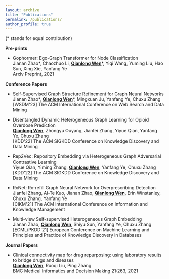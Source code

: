 ```yaml
---
layout: archive
title: "Publications"
permalink: /publications/
author_profile: true
---
```


(* stands for equal contribution)

**Pre-prints**

* Gophormer: Ego-Graph Transformer for Node Classification <br>
  Jianan Zhao*, Chaozhuo Li, **<u>Qianlong Wen</u>***, Yiqi Wang, Yuming Liu, Hao Sun, Xing Xie, Yanfang Ye <br>
  Arxiv Preprint, 2021

**Conference Papers**

* Self-Supervised Graph Structure Refinement for Graph Neural Networks <br>
  Jianan Zhao*, **<u>Qianlong Wen</u>***, Mingxuan Ju, Yanfang Ye, Chuxu Zhang <br>
  [WSDM'23] The ACM International Conference on Web Search and Data Mining

* Disentangled Dynamic Heterogeneous Graph Learning for Opioid Overdose Prediction <br>
  **<u>Qianlong Wen</u>**, Zhongyu Ouyang, Jianfei Zhang, Yiyue Qian, Yanfang Ye, Chuxu Zhang <br>
  [KDD'22] The ACM SIGKDD Conference on Knowledge Discovery and Data Mining
  
* Rep2Vec: Repository Embedding via Heterogeneous Graph Adversarial Contrastive Learning <br>
  Yiyue Qian, Yiming Zhang, **<u>Qianlong Wen</u>**, Yanfang Ye, Chuxu Zhang <br>
  [KDD'22] The ACM SIGKDD Conference on Knowledge Discovery and Data Mining
  
* RxNet: Rx-refill Graph Neural Network for Overprescribing Detection <br>
  Jianfei Zhang, Ai-Te Kuo, Jianan Zhao, **<u>Qianlong Wen</u>**, Erin Winstanley, Chuxu Zhang, Yanfang Ye <br>
  [CIKM'21] The ACM International Conference on Information and Knowledge Management

* Multi-view Self-supervised Heterogeneous Graph Embedding <br>
  Jianan Zhao, **<u>Qianlong Wen</u>**, Shiyu Sun, Yanfang Ye, Chuxu Zhang <br>
  [ECML/PKDD'21] European Conference on Machine Learning and Principles and Practice of Knowledge Discovery in Databases


**Journal Papers**

* Clinical connectivity map for drug repurposing: using laboratory results to bridge drugs and diseases <br>
  **<u>Qianlong Wen</u>**, Ruoqi Liu, Ping Zhang <br>
  BMC Medical Informatics and Decision Making 21:263, 2021

